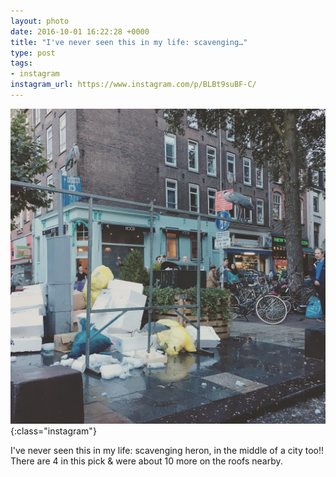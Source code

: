 ```yaml
---
layout: photo
date: 2016-10-01 16:22:28 +0000
title: "I've never seen this in my life: scavenging…"
type: post
tags:
- instagram
instagram_url: https://www.instagram.com/p/BLBt9suBF-C/
---
```


![Instagram - BLBt9suBF-C](/img/BLBt9suBF-C.jpg){:class="instagram"}

I've never seen this in my life: scavenging heron, in the middle of a city too!! There are 4 in this pick & were about 10 more on the roofs nearby.
